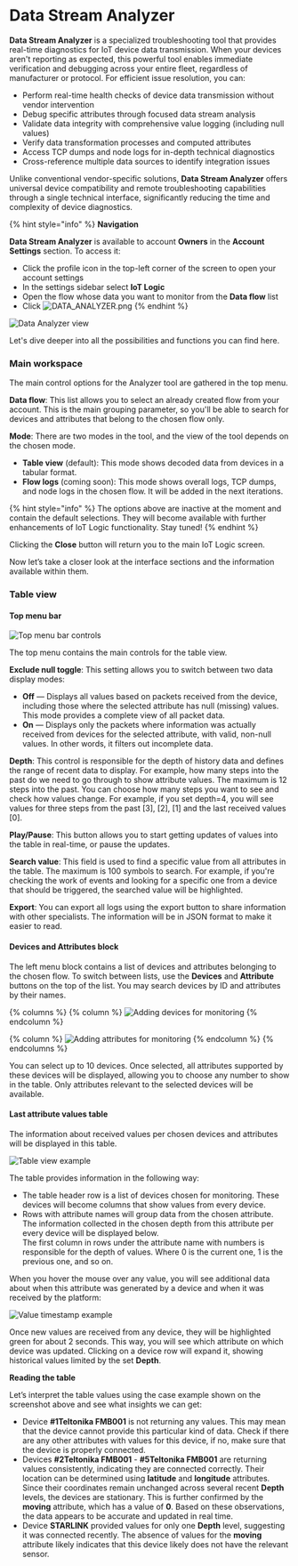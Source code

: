 # Data Stream Analyzer

**Data Stream Analyzer** is a specialized troubleshooting tool that provides real-time diagnostics for IoT device data transmission. When your devices aren't reporting as expected, this powerful tool enables immediate verification and debugging across your entire fleet, regardless of manufacturer or protocol. For efficient issue resolution, you can:

* Perform real-time health checks of device data transmission without vendor intervention
* Debug specific attributes through focused data stream analysis
* Validate data integrity with comprehensive value logging (including null values)
* Verify data transformation processes and computed attributes
* Access TCP dumps and node logs for in-depth technical diagnostics
* Cross-reference multiple data sources to identify integration issues

Unlike conventional vendor-specific solutions, **Data Stream Analyzer** offers universal device compatibility and remote troubleshooting capabilities through a single technical interface, significantly reducing the time and complexity of device diagnostics.

{% hint style="info" %}
**Navigation**

**Data Stream Analyzer** is available to account **Owners** in the **Account Settings** section. To access it:

* Click the profile icon in the top-left corner of the screen to open your account settings
* In the settings sidebar select **IoT Logic**
* Open the flow whose data you want to monitor from the **Data flow** list
* Click ![DATA\_ANALYZER.png](https://2096203889-files.gitbook.io/~/files/v0/b/gitbook-x-prod.appspot.com/o/spaces%2F446mKak1zDrGv70ahuYZ%2Fuploads%2Fgit-blob-8575cac51055c96e5503881b5bd8a7c5ebdfeff6%2FDATA_ANALYZER.png?alt=media)
{% endhint %}

![Data Analyzer view](https://2096203889-files.gitbook.io/~/files/v0/b/gitbook-x-prod.appspot.com/o/spaces%2F446mKak1zDrGv70ahuYZ%2Fuploads%2Fgit-blob-64233e70edebf9a9953d056d4c33d2d3aa1a3792%2FData_Analyzer_big.png?alt=media)

Let's dive deeper into all the possibilities and functions you can find here.

### Main workspace

The main control options for the Analyzer tool are gathered in the top menu.

**Data flow**: This list allows you to select an already created flow from your account. This is the main grouping parameter, so you'll be able to search for devices and attributes that belong to the chosen flow only.

**Mode**: There are two modes in the tool, and the view of the tool depends on the chosen mode.

* **Table view** (default): This mode shows decoded data from devices in a tabular format.
* **Flow logs** (coming soon): This mode shows overall logs, TCP dumps, and node logs in the chosen flow. It will be added in the next iterations.

{% hint style="info" %}
The options above are inactive at the moment and contain the default selections. They will become available with further enhancements of IoT Logic functionality. Stay tuned!
{% endhint %}

Clicking the **Close** button will return you to the main IoT Logic screen.

Now let’s take a closer look at the interface sections and the information available within them.

### Table view

#### Top menu bar

![Top menu bar controls](https://2096203889-files.gitbook.io/~/files/v0/b/gitbook-x-prod.appspot.com/o/spaces%2F446mKak1zDrGv70ahuYZ%2Fuploads%2Fgit-blob-ee5bbc0ade92cf35375b25b2265c0863fb7dd3b7%2FMenu_bar.png?alt=media)

The top menu contains the main controls for the table view.

**Exclude null toggle**: This setting allows you to switch between two data display modes:

* **Off** — Displays all values based on packets received from the device, including those where the selected attribute has null (missing) values. This mode provides a complete view of all packet data.
* **On** — Displays only the packets where information was actually received from devices for the selected attribute, with valid, non-null values. In other words, it filters out incomplete data.

**Depth**: This control is responsible for the depth of history data and defines the range of recent data to display. For example, how many steps into the past do we need to go through to show attribute values. The maximum is 12 steps into the past. You can choose how many steps you want to see and check how values change. For example, if you set depth=4, you will see values for three steps from the past \[3], \[2], \[1] and the last received values \[0].

**Play/Pause**: This button allows you to start getting updates of values into the table in real-time, or pause the updates.

**Search value**: This field is used to find a specific value from all attributes in the table. The maximum is 100 symbols to search. For example, if you're checking the work of events and looking for a specific one from a device that should be triggered, the searched value will be highlighted.

**Export**: You can export all logs using the export button to share information with other specialists. The information will be in JSON format to make it easier to read.

#### Devices and Attributes block

The left menu block contains a list of devices and attributes belonging to the chosen flow. To switch between lists, use the **Devices** and **Attribute** buttons on the top of the list. You may search devices by ID and attributes by their names.

{% columns %}
{% column %}
![Adding devices for monitoring](https://2096203889-files.gitbook.io/~/files/v0/b/gitbook-x-prod.appspot.com/o/spaces%2F446mKak1zDrGv70ahuYZ%2Fuploads%2Fgit-blob-6cfc30f8c71afd682ac1c4271d064d10736039a5%2FDevices_list.png?alt=media)
{% endcolumn %}

{% column %}
![Adding attributes for monitoring](https://2096203889-files.gitbook.io/~/files/v0/b/gitbook-x-prod.appspot.com/o/spaces%2F446mKak1zDrGv70ahuYZ%2Fuploads%2Fgit-blob-08c305a53836a9e7766138a2e4c111f9a0c5ba1c%2FAttributes_list.png?alt=media)
{% endcolumn %}
{% endcolumns %}

You can select up to 10 devices. Once selected, all attributes supported by these devices will be displayed, allowing you to choose any number to show in the table. Only attributes relevant to the selected devices will be available.

#### Last attribute values table

The information about received values per chosen devices and attributes will be displayed in this table.

![Table view example](https://2096203889-files.gitbook.io/~/files/v0/b/gitbook-x-prod.appspot.com/o/spaces%2F446mKak1zDrGv70ahuYZ%2Fuploads%2Fgit-blob-1adb6be507b789d981673ac9eb1d73b1c9ea82f9%2FTable_example.png?alt=media)

The table provides information in the following way:

* The table header row is a list of devices chosen for monitoring. These devices will become columns that show values from every device.
* Rows with attribute names will group data from the chosen attribute. The information collected in the chosen depth from this attribute per every device will be displayed below.\
  The first column in rows under the attribute name with numbers is responsible for the depth of values. Where 0 is the current one, 1 is the previous one, and so on.

When you hover the mouse over any value, you will see additional data about when this attribute was generated by a device and when it was received by the platform:

![Value timestamp example](https://2096203889-files.gitbook.io/~/files/v0/b/gitbook-x-prod.appspot.com/o/spaces%2F446mKak1zDrGv70ahuYZ%2Fuploads%2Fgit-blob-5d715c21104434f1aabec1543cc579017752b9eb%2Fimage-20241204-160551.png?alt=media)

Once new values are received from any device, they will be highlighted green for about 2 seconds. This way, you will see which attribute on which device was updated. Clicking on a device row will expand it, showing historical values limited by the set **Depth**.

**Reading the table**

Let’s interpret the table values using the case example shown on the screenshot above and see what insights we can get:

* Device **#1Teltonika FMB001** is not returning any values. This may mean that the device cannot provide this particular kind of data. Check if there are any other attributes with values for this device, if no, make sure that the device is properly connected.
* Devices **#2Teltonika FMB001** - **#5Teltonika FMB001** are returning values consistently, indicating they are connected correctly. Their location can be determined using **latitude** and **longitude** attributes. Since their coordinates remain unchanged across several recent **Depth** levels, the devices are stationary. This is further confirmed by the **moving** attribute, which has a value of **0**. Based on these observations, the data appears to be accurate and updated in real time.
* Device **STARLINK** provided values for only one **Depth** level, suggesting it was connected recently. The absence of values for the **moving** attribute likely indicates that this device likely does not have the relevant sensor.
